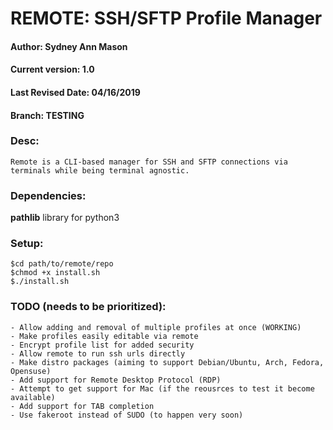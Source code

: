 # REMOTE: SSH/SFTP Profile Manager   
#### Author: Sydney Ann Mason
#### Current version: 1.0
#### Last Revised Date: 04/16/2019
#### Branch: TESTING

### Desc:
    Remote is a CLI-based manager for SSH and SFTP connections via terminals while being terminal agnostic.

### Dependencies:
<b>pathlib</b> library for python3

### Setup:
```
$cd path/to/remote/repo
$chmod +x install.sh
$./install.sh
```
### TODO (needs to be prioritized):
    - Allow adding and removal of multiple profiles at once (WORKING)
    - Make profiles easily editable via remote
    - Encrypt profile list for added security
    - Allow remote to run ssh urls directly
    - Make distro packages (aiming to support Debian/Ubuntu, Arch, Fedora, Opensuse)
    - Add support for Remote Desktop Protocol (RDP)
    - Attempt to get support for Mac (if the reousrces to test it become available)
    - Add support for TAB completion
    - Use fakeroot instead of SUDO (to happen very soon)
